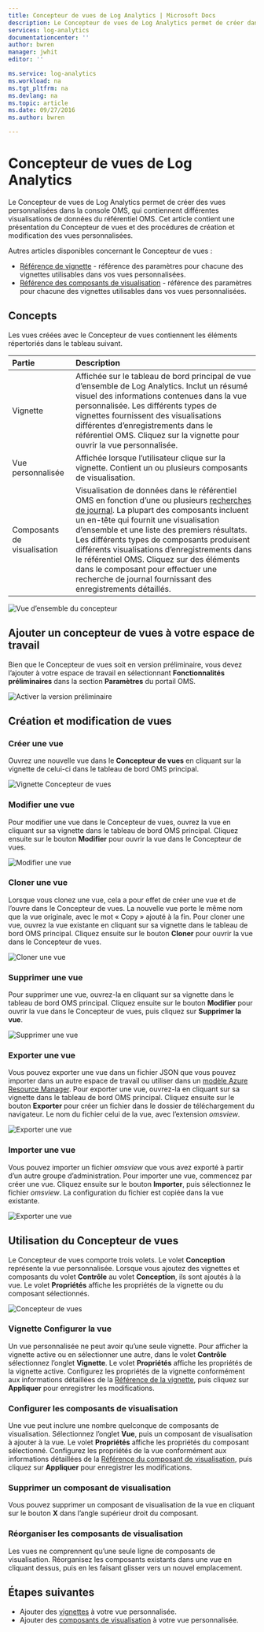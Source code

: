 ```yaml
---
title: Concepteur de vues de Log Analytics | Microsoft Docs
description: Le Concepteur de vues de Log Analytics permet de créer dans la console OMS des vues personnalisées contenant différentes visualisations des données du référentiel OMS. Cet article contient une présentation du Concepteur de vues et des procédures de création et modification des vues personnalisées.
services: log-analytics
documentationcenter: ''
author: bwren
manager: jwhit
editor: ''

ms.service: log-analytics
ms.workload: na
ms.tgt_pltfrm: na
ms.devlang: na
ms.topic: article
ms.date: 09/27/2016
ms.author: bwren

---
```

# <a name="log-analytics-view-designer"></a>Concepteur de vues de Log Analytics
Le Concepteur de vues de Log Analytics permet de créer des vues personnalisées dans la console OMS, qui contiennent différentes visualisations de données du référentiel OMS. Cet article contient une présentation du Concepteur de vues et des procédures de création et modification des vues personnalisées.

Autres articles disponibles concernant le Concepteur de vues :

* [Référence de vignette](log-analytics-view-designer-tiles.md) - référence des paramètres pour chacune des vignettes utilisables dans vos vues personnalisées. 
* [Référence des composants de visualisation](log-analytics-view-designer-parts.md) - référence des paramètres pour chacune des vignettes utilisables dans vos vues personnalisées. 

## <a name="concepts"></a>Concepts
Les vues créées avec le Concepteur de vues contiennent les éléments répertoriés dans le tableau suivant.

| Partie | Description |
|:--- |:--- |
| Vignette |Affichée sur le tableau de bord principal de vue d’ensemble de Log Analytics.  Inclut un résumé visuel des informations contenues dans la vue personnalisée.  Les différents types de vignettes fournissent des visualisations différentes d’enregistrements dans le référentiel OMS.  Cliquez sur la vignette pour ouvrir la vue personnalisée. |
| Vue personnalisée |Affichée lorsque l’utilisateur clique sur la vignette.  Contient un ou plusieurs composants de visualisation. |
| Composants de visualisation |Visualisation de données dans le référentiel OMS en fonction d’une ou plusieurs [recherches de journal](log-analytics-log-searches.md).  La plupart des composants incluent un en-tête qui fournit une visualisation d’ensemble et une liste des premiers résultats.  Les différents types de composants produisent différents visualisations d’enregistrements dans le référentiel OMS.  Cliquez sur des éléments dans le composant pour effectuer une recherche de journal fournissant des enregistrements détaillés. |

![Vue d’ensemble du concepteur](media/log-analytics-view-designer/overview.png)

## <a name="add-view-designer-to-your-workspace"></a>Ajouter un concepteur de vues à votre espace de travail
Bien que le Concepteur de vues soit en version préliminaire, vous devez l’ajouter à votre espace de travail en sélectionnant **Fonctionnalités préliminaires** dans la section **Paramètres** du portail OMS.

![Activer la version préliminaire](media/log-analytics-view-designer/preview.png)

## <a name="creating-and-editing-views"></a>Création et modification de vues
### <a name="create-a-new-view"></a>Créer une vue
Ouvrez une nouvelle vue dans le **Concepteur de vues** en cliquant sur la vignette de celui-ci dans le tableau de bord OMS principal.

![Vignette Concepteur de vues](media/log-analytics-view-designer/view-designer-tile.png)

### <a name="edit-an-existing-view"></a>Modifier une vue
Pour modifier une vue dans le Concepteur de vues, ouvrez la vue en cliquant sur sa vignette dans le tableau de bord OMS principal.  Cliquez ensuite sur le bouton **Modifier** pour ouvrir la vue dans le Concepteur de vues.

![Modifier une vue](media/log-analytics-view-designer/menu-edit.png)

### <a name="clone-an-existing-view"></a>Cloner une vue
Lorsque vous clonez une vue, cela a pour effet de créer une vue et de l’ouvre dans le Concepteur de vues.  La nouvelle vue porte le même nom que la vue originale, avec le mot « Copy » ajouté à la fin.  Pour cloner une vue, ouvrez la vue existante en cliquant sur sa vignette dans le tableau de bord OMS principal.  Cliquez ensuite sur le bouton **Cloner** pour ouvrir la vue dans le Concepteur de vues.

![Cloner une vue](media/log-analytics-view-designer/edit-menu-clone.png)

### <a name="delete-an-existing-view"></a>Supprimer une vue
Pour supprimer une vue, ouvrez-la en cliquant sur sa vignette dans le tableau de bord OMS principal.  Cliquez ensuite sur le bouton **Modifier** pour ouvrir la vue dans le Concepteur de vues, puis cliquez sur **Supprimer la vue**.

![Supprimer une vue](media/log-analytics-view-designer/edit-menu-delete.png)

### <a name="export-an-existing-view"></a>Exporter une vue
Vous pouvez exporter une vue dans un fichier JSON que vous pouvez importer dans un autre espace de travail ou utiliser dans un [modèle Azure Resource Manager](../resource-group-authoring-templates.md).  Pour exporter une vue, ouvrez-la en cliquant sur sa vignette dans le tableau de bord OMS principal.  Cliquez ensuite sur le bouton **Exporter** pour créer un fichier dans le dossier de téléchargement du navigateur.  Le nom du fichier celui de la vue, avec l’extension *omsview*.

![Exporter une vue](media/log-analytics-view-designer/edit-menu-export.png)

### <a name="import-an-existing-view"></a>Importer une vue
Vous pouvez importer un fichier *omsview* que vous avez exporté à partir d’un autre groupe d’administration.  Pour importer une vue, commencez par créer une vue.  Cliquez ensuite sur le bouton **Importer**, puis sélectionnez le fichier *omsview*.  La configuration du fichier est copiée dans la vue existante.

![Exporter une vue](media/log-analytics-view-designer/edit-menu-import.png)

## <a name="working-with-view-designer"></a>Utilisation du Concepteur de vues
Le Concepteur de vues comporte trois volets.  Le volet **Conception** représente la vue personnalisée.  Lorsque vous ajoutez des vignettes et composants du volet **Contrôle** au volet **Conception**, ils sont ajoutés à la vue.  Le volet **Propriétés** affiche les propriétés de la vignette ou du composant sélectionnés.

![Concepteur de vues](media/log-analytics-view-designer/view-designer-screenshot.png)

### <a name="configure-view-tile"></a>Vignette Configurer la vue
Un vue personnalisée ne peut avoir qu’une seule vignette.  Pour afficher la vignette active ou en sélectionner une autre, dans le volet **Contrôle** sélectionnez l’onglet **Vignette**.  Le volet **Propriétés** affiche les propriétés de la vignette active.  Configurez les propriétés de la vignette conformément aux informations détaillées de la [Référence de la vignette](log-analytics-view-designer-tiles.md), puis cliquez sur **Appliquer** pour enregistrer les modifications.

### <a name="configure-visualization-parts"></a>Configurer les composants de visualisation
Une vue peut inclure une nombre quelconque de composants de visualisation.  Sélectionnez l’onglet **Vue**, puis un composant de visualisation à ajouter à la vue.  Le volet **Propriétés** affiche les propriétés du composant sélectionné.  Configurez les propriétés de la vue conformément aux informations détaillées de la [Référence du composant de visualisation](log-analytics-view-designer-parts.md), puis cliquez sur **Appliquer** pour enregistrer les modifications.

### <a name="delete-a-visualization-part"></a>Supprimer un composant de visualisation
Vous pouvez supprimer un composant de visualisation de la vue en cliquant sur le bouton **X** dans l’angle supérieur droit du composant.

### <a name="rearrange-visualization-parts"></a>Réorganiser les composants de visualisation
Les vues ne comprennent qu’une seule ligne de composants de visualisation.  Réorganisez les composants existants dans une vue en cliquant dessus, puis en les faisant glisser vers un nouvel emplacement.

## <a name="next-steps"></a>Étapes suivantes
* Ajouter des [vignettes](log-analytics-view-designer-tiles.md) à votre vue personnalisée.
* Ajouter des [composants de visualisation](log-analytics-view-designer-parts.md) à votre vue personnalisée.

<!--HONumber=Oct16_HO2-->


